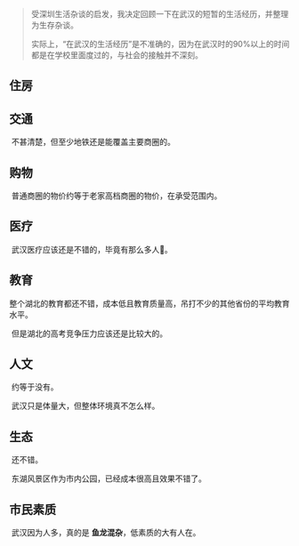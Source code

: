 > 受深圳生活杂谈的启发，我决定回顾一下在武汉的短暂的生活经历，并整理为生存杂谈。
>
> 实际上，“在武汉的生活经历”是不准确的，因为在武汉时的90%以上的时间都是在学校里面度过的，与社会的接触并不深刻。
>
> 

## 住房



## 交通

​	不甚清楚，但至少地铁还是能覆盖主要商圈的。



## 购物

​	普通商圈的物价约等于老家高档商圈的物价，在承受范围内。



## 医疗

​	武汉医疗应该还是不错的，毕竟有那么多人🤣。



## 教育

​	整个湖北的教育都还不错，成本低且教育质量高，吊打不少的其他省份的平均教育水平。

​	但是湖北的高考竞争压力应该还是比较大的。



## 人文

​	约等于没有。

​	武汉只是体量大，但整体环境真不怎么样。



## 生态

​	还不错。

​	东湖风景区作为市内公园，已经成本很高且效果不错了。



## 市民素质

​	武汉因为人多，真的是 **鱼龙混杂**，低素质的大有人在。





